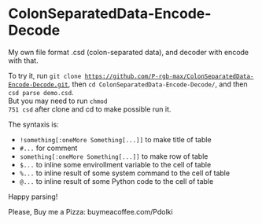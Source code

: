 # ColonSeparatedData-Encode-Decode
My own file format .csd (colon-separated data), and decoder with encode with that.

To try it, run <code>git clone https://github.com/P-rgb-max/ColonSeparatedData-Encode-Decode.git</code>, then <code>cd ColonSeparatedData-Encode-Decode/</code>, and then <code>csd parse demo.csd</code>.<br>
But you may need to run <code>chmod 751 csd</code> after clone and cd to make possible run it.

The syntaxis is:
 - <code>!something[:oneMore Something[...]]</code> to make title of table
 - <code>#...</code> for comment
 - <code>something[:oneMore Something[...]]</code> to make row of table
 - <code>$...</code> to inline some envirollment variable to the cell of table
 - <code>%...</code> to inline result of some system command to the cell of table
 - <code>@...</code> to inline result of some Python code to the cell of table

Happy parsing!

Please, Buy me a Pizza: 
buymeacoffee.com/Pdolki
